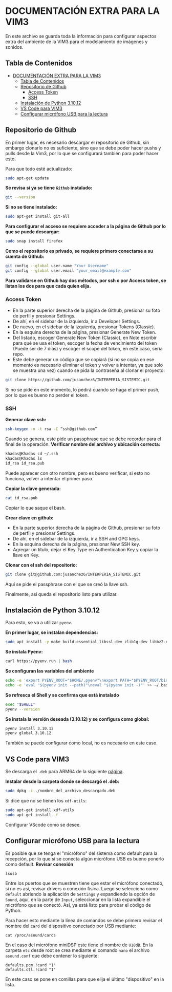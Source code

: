 # DOCUMENTACIÓN EXTRA PARA LA VIM3
En este archivo se guarda toda la información para configurar aspectos extra del ambiente de la VIM3 para el modelamiento de imágenes y sonidos.

## Tabla de Contenidos

- [DOCUMENTACIÓN EXTRA PARA LA VIM3](#documentación-extra-para-la-vim3)
  - [Tabla de Contenidos](#tabla-de-contenidos)
  - [Repositorio de Github](#repositorio-de-github)
    - [Access Token](#access-token)
    - [SSH](#ssh)
  - [Instalación de Python 3.10.12](#instalación-de-python-31012)
  - [VS Code para VIM3](#vs-code-para-vim3)
  - [Configurar micrófono USB para la lectura](#configurar-micrófono-usb-para-la-lectura)

## Repositorio de Github
En primer lugar, es necesario descargar el repositorio de Github, sin embargo clonarlo no es suficiente, sino que se debe poder hacer pushs y pulls desde la Vim3, por lo que se configurará también para poder hacer esto.

Para que todo esté actualizado:
```bash
sudo apt-get update
```

**Se revisa si ya se tiene `Github` instalado:**
```bash
git --version
```
**Si no se tiene instalado:**
```bash
sudo apt-get install git-all
```
**Para configurar el acceso se requiere acceder a la página de Github por lo que se puede descargar:**
```bash
sudo snap install firefox
```

**Como el repositorio es privado, se requiere primero conectarse a su cuenta de Github:**
```bash
git config --global user.name "Your Username"
git config --global user.email "your_email@example.com"
```

**Para validarse en Github hay dos métodos, por ssh o por Access token, se listan los dos para que cada quien elija.**

### Access Token
- En la parte superior derecha de la página de Github, presionar su foto de perfil y presionar Settings.
- De ahí, en el sidebar de la izquierda, ir a Developer Settings.
- De nuevo, en el sidebar de la izquierda, presionar Tokens (Classic).
- En la esquina derecha de la página, presionar Generate New Token.
- Del listado, escoger Generate New Token (Classic), en Note escribir para qué se usa el token, escoger la fecha de vencimiento del token (Puede ser de 7 días) y escoger el scope del token, en este caso, sería repo.
- Este debe generar un código que se copiará (si no se copia en ese momento es necesario eliminar el token y volver a intentar, ya que solo se muestra una vez) cuando se pida la contraseña al clonar el proyecto:
```bash
git clone https://github.com/jusanchez6/INTERPERIA_SISTEMIC.git
```
Si no se pide en este momento, lo pedirá cuando se haga el primer push, por lo que es bueno no perder el token.

### SSH
**Generar clave ssh:**
```bash
ssh-keygen -o -t rsa -C “ssh@github.com”
```
Cuando se genera, este pide un passphrase que se debe recordar para el final de la operación.
**Verificar nombre del archivo y ubicación correcta:**
```bash
khadas@Khadas cd ~/.ssh
khadas@Khadas ls
id_rsa id_rsa.pub
```
Puede aparecer con otro nombre, pero es bueno verificar, si esto no funciona, volver a intentar el primer paso.

**Copiar la clave generada:**
```bash
cat id_rsa.pub
```
Copiar lo que saque el bash.

**Crear clave en github:**
- En la parte superior derecha de la página de Github, presionar su foto de perfil y presionar Settings.
- De ahí, en el sidebar de la izquierda, ir a SSH and GPG keys.
- En la esquina derecha de la página, presionar New SSH key.
- Agregar un título, dejar el Key Type en Authentication Key y copiar la llave en Key.

**Clonar con el ssh del repositorio:**
```bash
git clone git@github.com:jusanchez6/INTERPERIA_SISTEMIC.git
```
Aquí se pide el passphrase con el que se creó la llave ssh.

Finalmente, así queda el repositorio listo para utilizar.


## Instalación de Python 3.10.12
Para esto, se va a utilizar `pyenv`.

**En primer lugar, se instalan dependencias:**
```bash
sudo apt install -y make build-essential libssl-dev zlib1g-dev libbz2-dev libreadline-dev libsqlite3-dev wget curl llvm libncursesw5-dev xz-utils tk-dev libxml2-dev libxmlsec1-dev libffi-dev liblzma-dev
```
**Se instala Pyenv:**
```bash
curl https://pyenv.run | bash
```
**Se configuran las variables del ambiente**
```bash
echo -e 'export PYENV_ROOT="$HOME/.pyenv"\nexport PATH="$PYENV_ROOT/bin:$PATH"' >> ~/.bashrc
echo -e 'eval "$(pyenv init --path)"\neval "$(pyenv init -)"' >> ~/.bashrc
```
**Se refresca el Shell y se confirma que está instalado**
```bash
exec "$SHELL"
pyenv --version
```
**Se instala la versión deseada (3.10.12) y se configura como global:**
```bash
pyenv install 3.10.12
pyenv global 3.10.12
```
También se puede configurar como local, no es necesario en este caso.

## VS Code para VIM3
Se descarga el `.deb` para ARM64 de la siguiente [página](https://code.visualstudio.com/download).

**Instalar desde la carpeta donde se descargó el .deb:**
```bash
sudo dpkg -i ./nombre_del_archivo_descargado.deb
```
Si dice que no se tienen los `xdf-utils`:
```bash
sudo apt-get install xdf-utils
sudo apt-get install -f
```
Configurar VScode como se desee.

## Configurar micrófono USB para la lectura
Es posible que se tenga el "micrófono" del sistema como default para la recepción, por lo que si se conecta algún micrófono USB es bueno ponerlo como default.
**Revisar conexión**
```bash
lsusb
```
Entre los puertos que se muestren tiene que estar el micrófono conectado, si no es así, revisar drivers o conexión física.
Luego se selecciona como `default` abriendo la aplicación de `Settings` y expandiendo la opción de `Sound`, aquí, en la parte de `Input`, seleccionar en la lista expandible el micrófono que se conectó. Así, ya está listo para probar el código de Python.

Para hacer esto mediante la línea de comandos se debe primero revisar el nombre del `card` del dispositivo conectado por USB mediante:
```
cat /proc/asound/cards
```

En el caso del micrófono miniDSP este tiene el nombre de `U18dB`. En la carpeta `etc` desde root se crea mediante el comando `nano` el archivo `asound.conf` que debe contener lo siguiente:
```
defaults.pcm.!card "1"
defaults.ctl.!card "1"
```
En este caso se pone en comillas para que elija el último "dispositivo" en la lista.